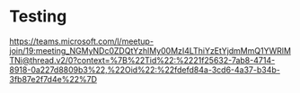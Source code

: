 # Testing
https://teams.microsoft.com/l/meetup-join/19:meeting_NGMyNDc0ZDQtYzhlMy00MzI4LThiYzEtYjdmMmQ1YWRlMTNi@thread.v2/0?context=%7B%22Tid%22:%2221f25632-7ab8-4714-8918-0a227d8809b3%22,%22Oid%22:%22fdefd84a-3cd6-4a37-b34b-3fb87e2f7d4e%22%7D
